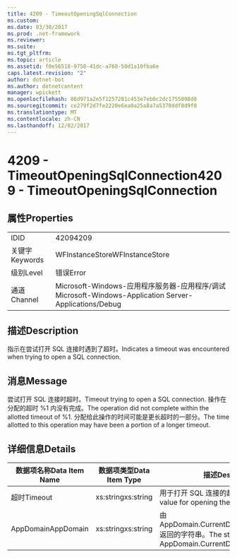 ```yaml
---
title: 4209 - TimeoutOpeningSqlConnection
ms.custom: 
ms.date: 03/30/2017
ms.prod: .net-framework
ms.reviewer: 
ms.suite: 
ms.tgt_pltfrm: 
ms.topic: article
ms.assetid: f0e56518-9758-41dc-a760-50d1a10fba6e
caps.latest.revision: "2"
author: dotnet-bot
ms.author: dotnetcontent
manager: wpickett
ms.openlocfilehash: 86d971a2e5f1257281c453e7eb0c2dc1755098d8
ms.sourcegitcommit: ce279f2d7fe2220e6ea0a25a8a7a5370ddf8d9f0
ms.translationtype: MT
ms.contentlocale: zh-CN
ms.lasthandoff: 12/02/2017
---
```

# <a name="4209---timeoutopeningsqlconnection"></a><span data-ttu-id="11549-102">4209 - TimeoutOpeningSqlConnection</span><span class="sxs-lookup"><span data-stu-id="11549-102">4209 - TimeoutOpeningSqlConnection</span></span>
## <a name="properties"></a><span data-ttu-id="11549-103">属性</span><span class="sxs-lookup"><span data-stu-id="11549-103">Properties</span></span>  
  
|||  
|-|-|  
|<span data-ttu-id="11549-104">ID</span><span class="sxs-lookup"><span data-stu-id="11549-104">ID</span></span>|<span data-ttu-id="11549-105">4209</span><span class="sxs-lookup"><span data-stu-id="11549-105">4209</span></span>|  
|<span data-ttu-id="11549-106">关键字</span><span class="sxs-lookup"><span data-stu-id="11549-106">Keywords</span></span>|<span data-ttu-id="11549-107">WFInstanceStore</span><span class="sxs-lookup"><span data-stu-id="11549-107">WFInstanceStore</span></span>|  
|<span data-ttu-id="11549-108">级别</span><span class="sxs-lookup"><span data-stu-id="11549-108">Level</span></span>|<span data-ttu-id="11549-109">错误</span><span class="sxs-lookup"><span data-stu-id="11549-109">Error</span></span>|  
|<span data-ttu-id="11549-110">通道</span><span class="sxs-lookup"><span data-stu-id="11549-110">Channel</span></span>|<span data-ttu-id="11549-111">Microsoft-Windows-应用程序服务器-应用程序/调试</span><span class="sxs-lookup"><span data-stu-id="11549-111">Microsoft-Windows-Application Server-Applications/Debug</span></span>|  
  
## <a name="description"></a><span data-ttu-id="11549-112">描述</span><span class="sxs-lookup"><span data-stu-id="11549-112">Description</span></span>  
 <span data-ttu-id="11549-113">指示在尝试打开 SQL 连接时遇到了超时。</span><span class="sxs-lookup"><span data-stu-id="11549-113">Indicates a timeout was encountered when trying to open a SQL connection.</span></span>  
  
## <a name="message"></a><span data-ttu-id="11549-114">消息</span><span class="sxs-lookup"><span data-stu-id="11549-114">Message</span></span>  
 <span data-ttu-id="11549-115">尝试打开 SQL 连接时超时。</span><span class="sxs-lookup"><span data-stu-id="11549-115">Timeout trying to open a SQL connection.</span></span> <span data-ttu-id="11549-116">操作在分配的超时 %1 内没有完成。</span><span class="sxs-lookup"><span data-stu-id="11549-116">The operation did not complete within the allotted timeout of %1.</span></span> <span data-ttu-id="11549-117">分配给此操作的时间可能是更长超时的一部分。</span><span class="sxs-lookup"><span data-stu-id="11549-117">The time allotted to this operation may have been a portion of a longer timeout.</span></span>  
  
## <a name="details"></a><span data-ttu-id="11549-118">详细信息</span><span class="sxs-lookup"><span data-stu-id="11549-118">Details</span></span>  
  
|<span data-ttu-id="11549-119">数据项名称</span><span class="sxs-lookup"><span data-stu-id="11549-119">Data Item Name</span></span>|<span data-ttu-id="11549-120">数据项类型</span><span class="sxs-lookup"><span data-stu-id="11549-120">Data Item Type</span></span>|<span data-ttu-id="11549-121">描述</span><span class="sxs-lookup"><span data-stu-id="11549-121">Description</span></span>|  
|--------------------|--------------------|-----------------|  
|<span data-ttu-id="11549-122">超时</span><span class="sxs-lookup"><span data-stu-id="11549-122">Timeout</span></span>|<span data-ttu-id="11549-123">xs:string</span><span class="sxs-lookup"><span data-stu-id="11549-123">xs:string</span></span>|<span data-ttu-id="11549-124">用于打开 SQL 连接的超时值。</span><span class="sxs-lookup"><span data-stu-id="11549-124">The timeout value for opening the SQL connection.</span></span>|  
|<span data-ttu-id="11549-125">AppDomain</span><span class="sxs-lookup"><span data-stu-id="11549-125">AppDomain</span></span>|<span data-ttu-id="11549-126">xs:string</span><span class="sxs-lookup"><span data-stu-id="11549-126">xs:string</span></span>|<span data-ttu-id="11549-127">由 AppDomain.CurrentDomain.FriendlyName 返回的字符串。</span><span class="sxs-lookup"><span data-stu-id="11549-127">The string returned by AppDomain.CurrentDomain.FriendlyName.</span></span>|
